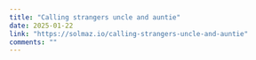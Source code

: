 ```yaml
---
title: "Calling strangers uncle and auntie"
date: 2025-01-22
link: "https://solmaz.io/calling-strangers-uncle-and-auntie"
comments: ""
---
```



